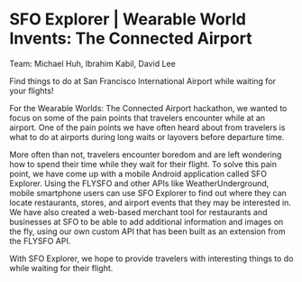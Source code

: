 SFO Explorer | Wearable World Invents: The Connected Airport
============

Team: Michael Huh, Ibrahim Kabil, David Lee

Find things to do at San Francisco International Airport while waiting for your flights!

For the Wearable Worlds: The Connected Airport hackathon, we wanted to focus on some of the pain points that travelers encounter while at an airport. One of the pain points we have often heard about from travelers is what to do at airports during long waits or layovers before departure time.

More often than not, travelers encounter boredom and are left wondering how to spend their time while they wait for their flight. To solve this pain point, we have come up with a mobile Android application called SFO Explorer. Using the FLYSFO and other APIs like WeatherUnderground, mobile smartphone users can use SFO Explorer to find out where they can locate restaurants, stores, and airport events that they may be interested in. We have also created a web-based merchant tool for restaurants and businesses at SFO to be able to add additional information and images on the fly, using our own custom API that has been built as an extension from the FLYSFO API.

With SFO Explorer, we hope to provide travelers with interesting things to do while waiting for their flight.
